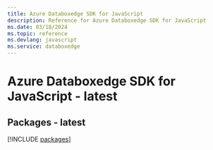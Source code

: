 ```yaml
---
title: Azure Databoxedge SDK for JavaScript
description: Reference for Azure Databoxedge SDK for JavaScript
ms.date: 03/18/2024
ms.topic: reference
ms.devlang: javascript
ms.service: databoxedge
---
```

# Azure Databoxedge SDK for JavaScript - latest
## Packages - latest
[!INCLUDE [packages](databoxedge-index.md)]